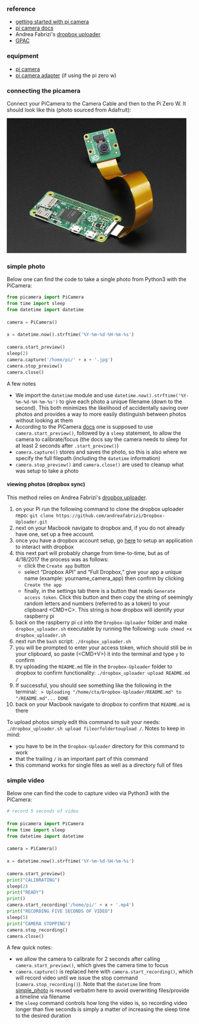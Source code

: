 ### reference
* [getting started with pi camera](https://www.raspberrypi.org/learning/getting-started-with-picamera/worksheet/)
* [pi camera docs](https://picamera.readthedocs.io/en/release-1.13/)
* Andrea Fabrizi's [dropbox uploader](https://github.com/andreafabrizi/Dropbox-Uploader)
* [GPAC](https://gpac.wp.imt.fr/mp4box/mp4box-documentation/)


### equipment
* [pi camera](https://www.adafruit.com/product/3099)
* [pi camera adapter](https://www.adafruit.com/product/3157) (if using the pi zero w)


### connecting the picamera

Connect your PiCamera to the Camera Cable and then to the Pi Zero W. It should look like this (photo sourced from Adafruit):

<img src="/media/pizero_hookup_example.jpeg" width="485" height="364">


### simple photo

Below one can find the code to take a single photo from Python3 with the PiCamera:

```python
from picamera import PiCamera
from time import sleep
from datetime import datetime

camera = PiCamera()

x = datetime.now().strftime('%Y-%m-%d-%H-%m-%s')

camera.start_preview()
sleep(2)
camera.capture('/home/pi/' + x + '.jpg')
camera.stop_preview()
camera.close()
```

A few notes

* We import the `datetime` module and use `datetime.now().strftime('%Y-%m-%d-%H-%m-%s')` to give each photo a unique filename (down to the second). This both minimizes the likelihood of accidentally saving over photos and provides a way to more easily distinguish between photos without looking at them
* According to the PiCamera [docs](https://picamera.readthedocs.io/en/release-1.13/index.html#) one is supposed to use `camera.start_preview()`, followed by a `sleep` statement, to allow the camera to calibrate/focus (the docs say the camera needs to sleep for at least 2 seconds after `.start_preview()`)
* `camera.capture()` stores and saves the photo, so this is also where we specify the full filepath (including the `datetime` information)
* `camera.stop_preview()` and `camera.close()` are used to cleanup what was setup to take a photo


#### viewing photos (dropbox sync)

This method relies on Andrea Fabrizi's [dropbox uploader](https://github.com/andreafabrizi/Dropbox-Uploader).

1. on your Pi run the following command to clone the dropbox uploader repo: `git clone https://github.com/andreafabrizi/Dropbox-Uploader.git`
2. next on your Macbook navigate to dropbox and, if you do not already have one, set up a free account.
3. once you have a dropbox account setup, go [here](https://www.dropbox.com/developers/apps) to setup an application to interact with dropbox
4. this next part will probably change from time-to-time, but as of 4/18/2017 the process was as follows:
    * click  the `Create app` button
    * select “Dropbox API” and “Full Dropbox,” give your app a unique name (example: yourname_camera_app) then confirm by clicking `Create the app`
    * finally, in the settings tab there is a button that reads `Generate access token`. Click this button and then copy the string of seemingly random letters and numbers (referred to as a token) to your clipboard <CMD+C>. This string is how dropbox will identify your raspberry pi
5. back on the raspberry pi `cd` into the `Dropbox-Uploader` folder and make `dropbox_uploader.sh` executable by running the following: `sudo chmod +x dropbox_uploader.sh`
6. next run the `bash` script: `./dropbox_uploader.sh`
7. you will be prompted to enter your access token, which should still be in your clipboard, so paste (<CMD+V>) it into the terminal and type `y` to confirm
8. try uploading the `README.md` file in the `Dropbox-Uploader` folder to dropbox to confirm functionality: `./dropbox_uploader upload README.md /`
9. If successful, you should see something like the following in the terminal: ` > Uploading "/home/cta/Dropbox-Uploader/README.md" to "/README.md"... DONE`
10. back on your Macbook navigate to dropbox to confirm that `README.md` is there

To upload photos simply edit this command to suit your needs: `./dropbox_uploader.sh upload fileorfoldertoupload /`. Notes to keep in mind:

* you have to be in the `Dropbox-Uploader` directory for this command to work
* that the trailing `/` is an important part of this command
* this command works for single files as well as a directory full of files


### simple video

Below one can find the code to capture video via Python3 with the PiCamera:

```python
# record 5 seconds of video

from picamera import PiCamera
from time import sleep
from datetime import datetime

camera = PiCamera()

x = datetime.now().strftime('%Y-%m-%d-%H-%m-%s')

camera.start_preview()
print("CALIBRATING")
sleep(2)
print("READY")
print()
camera.start_recording('/home/pi/' + x + '.mp4')
print("RECORDING FIVE SECONDS OF VIDEO")
sleep(5)
print("CAMERA STOPPING")
camera.stop_recording()
camera.close()
```

A few quick notes:

* we allow the camera to calibrate for 2 seconds after calling `camera.start_preview()`, which gives the camera time to focus
* `camera.capture()` is replaced here with `camera.start_recording()`, which will record video until we issue the stop command (`camera.stop_recording()`). Note that the `datetime` line from [simple_photo](https://github.com/caseyanderson/rpi/blob/master/03_Camera/camera_scripts/simple_photo.py) is reused verbatim here to avoid overwriting files/provide a timeline via filename
* the `sleep` command controls how long the video is, so recording video longer than five seconds is simply a matter of increasing the sleep time to the desired duration
